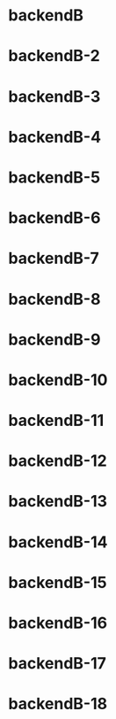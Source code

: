 # backendB
# backendB-2
# backendB-3
# backendB-4
# backendB-5
# backendB-6
# backendB-7
# backendB-8
# backendB-9
# backendB-10
# backendB-11
# backendB-12
# backendB-13
# backendB-14
# backendB-15
# backendB-16
# backendB-17
# backendB-18
